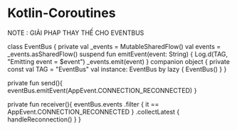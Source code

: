 # Kotlin-Coroutines

NOTE : GIẢI PHAP THAY THẾ CHO EVENTBUS

class EventBus {
    private val _events = MutableSharedFlow<String>()
    val events = _events.asSharedFlow()
    suspend fun emitEvent(event: String) {
        Log.d(TAG, "Emitting event = $event")
        _events.emit(event)
    }
    companion object {
        private const val TAG = "EventBus"
        val instance: EventBus by lazy { EventBus()
    }
  }

  private fun send(){
    eventBus.emitEvent(AppEvent.CONNECTION_RECONNECTED)
  }
  
  private fun receiver(){
    eventBus.events
    .filter { it == AppEvent.CONNECTION_RECONNECTED }
    .collectLatest { handleReconnection() }
  }
  
    
